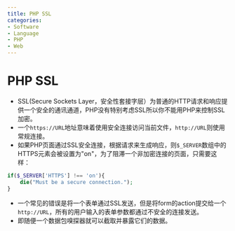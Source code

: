 ```yaml
---
title: PHP SSL
categories:
- Software
- Language
- PHP
- Web
---
```

# PHP SSL

- SSL(Secure Sockets Layer，安全性套接字层）为普通的HTTP请求和响应提供一个安全的通讯通道，PHP没有特别考虑SSL所以你不能用PHP来控制SSL加密。
- 一个`https://URL`地址意味着使用安全连接访问当前文件，`http://URL`则使用常规连接。
- 如果PHP页面通过SSL安全连接，根据请求来生成响应，则`$_SERVER`数组中的HTTPS元素会被设置为"on"，为了阻滞一个非加密连接的页面，只需要这样：

```php
if($_SERVER['HTTPS'] !== 'on'){
    die("Must be a secure connection.");
}
```

- 一个常见的错误是将一个表单通过SSL发送，但是将form的action提交给一个`http://URL`，所有的用户输入的表单参数都通过不安全的连接发送。
- 即随便一个数据包嗅探器就可以截取并暴露它们的数据。